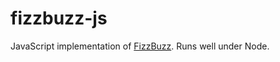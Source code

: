 fizzbuzz-js
===========

JavaScript implementation of [FizzBuzz](http://imranontech.com/2007/01/24/using-fizzbuzz-to-find-developers-who-grok-coding/). Runs well under Node.
